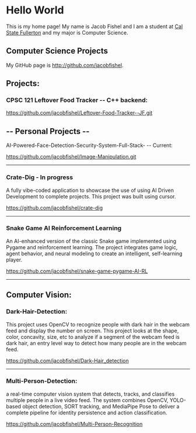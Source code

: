 # Hello World


This is my home page! My name is Jacob Fishel and I am a student at [Cal State Fullerton](http://www.fullerton.edu/) and my major is Computer Science.


## Computer Science Projects


My GitHub page is http://github.com/jacobfishel.


## Projects:

### CPSC 121 Leftover Food Tracker -- C++ backend:

https://github.com/jacobfishel/Leftover-Food-Tracker--JF.git


## -- Personal Projects --
AI-Powered-Face-Detection-Security-System-Full-Stack- -- Current:

https://github.com/jacobfishel/Image-Manipulation.git

-------------------------------------------------------------------------------------------------------------------------------------------------------------------------------

### Crate-Dig - In progress
A fully vibe-coded application to showcase the use of using AI Driven Development to complete projects.
This project was built using cursor. 

https://github.com/jacobfishel/crate-dig

-------------------------------------------------------------------------------------------------------------------------------------------------------------------------------

### Snake Game AI Reinforcement Learning
An AI-enhanced version of the classic Snake game implemented using Pygame and reinforcement learning. The project integrates game logic, agent behavior, and neural modeling to create an intelligent, self-learning player.

https://github.com/jacobfishel/snake-game-pygame-AI-RL

-------------------------------------------------------------------------------------------------------------------------------------------------------------------------------

## Computer Vision:

### Dark-Hair-Detection:
This project uses OpenCV to recognize people with dark hair in the webcam feed and display the number on screen. 
This project looks at the shape, color, concavity, size, etc to analyze if a segment of the webcam feed is dark hair, an entry level way to detect how many people are in the webcam feed. 

https://github.com/jacobfishel/Dark-Hair_detection

-------------------------------------------------------------------------------------------------------------------------------------------------------------------------------

### Multi-Person-Detection:
a real-time computer vision system that detects, tracks, and classifies multiple people in a live video feed. The system combines OpenCV, YOLO-based object detection, SORT tracking, and MediaPipe Pose to deliver a complete pipeline for identity persistence and action classification.

https://github.com/jacobfishel/Multi-Person-Recognition





